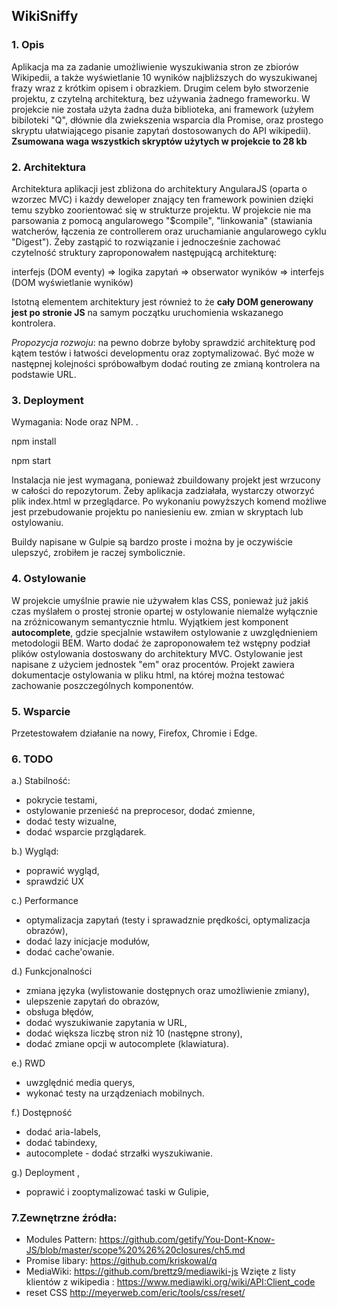## WikiSniffy 

### 1. Opis
Aplikacja ma za zadanie umożliwienie wyszukiwania stron ze zbiorów Wikipedii, 
a także wyświetlanie 10 wyników najbliższych do wyszukiwanej frazy wraz z krótkim opisem i obrazkiem.
Drugim celem było stworzenie projektu, z czytelną architekturą, bez używania żadnego frameworku. 
W projekcie nie została użyta żadna duża biblioteka, ani framework (użyłem bibiloteki "Q", 
dłównie dla zwiekszenia wsparcia dla Promise, oraz prostego skryptu ułatwiającego
pisanie zapytań dostosowanych do API wikipedii).
**Zsumowana waga wszystkich skryptów użytych w projekcie to 28 kb** 

### 2. Architektura 
Architektura aplikacji jest zbliżona do architektury AngularaJS (oparta o wzorzec MVC) 
i każdy deweloper znający ten framework powinien dzięki temu szybko zoorientować się w strukturze projektu.
W projekcie nie ma parsowania z pomocą angularowego "$compile", "linkowania" 
(stawiania watcherów, łączenia ze controllerem oraz uruchamianie angularowego cyklu "Digest").
 Żeby zastąpić to rozwiązanie i jednocześnie zachować czytelność struktury zaproponowałem 
 następującą architekturę: 

interfejs (DOM eventy) => logika zapytań => obserwator wyników => interfejs (DOM wyświetlanie wyników)

Istotną elementem architektury jest również to że **cały DOM generowany jest po stronie JS** 
na samym początku uruchomienia wskazanego kontrolera.  

_Propozycja rozwoju_: na pewno dobrze byłoby sprawdzić architekturę pod kątem testów i 
łatwości developmentu oraz zoptymalizować. Być może w następnej kolejności spróbowałbym 
dodać routing ze zmianą kontrolera na podstawie URL.

### 3. Deployment 
Wymagania: Node oraz NPM.  .

npm install
 
npm start 

Instalacja nie jest wymagana, ponieważ zbuildowany projekt jest wrzucony w całości do repozytorum. 
Żeby aplikacja zadziałała, wystarczy otworzyć plik index.html w przeglądarce. Po wykonaniu powyższych 
komend możliwe jest przebudowanie projektu  po naniesieniu ew. zmian w skryptach lub ostylowaniu.

Buildy napisane w Gulpie są bardzo proste i można by je oczywiście ulepszyć, 
zrobiłem je raczej symbolicznie. 

### 4. Ostylowanie 

W projekcie umyślnie prawie nie używałem klas CSS, ponieważ już jakiś czas myślałem 
o prostej stronie opartej w ostylowanie niemalże wyłącznie na zróżnicowanym semantycznie htmlu. 
Wyjątkiem jest komponent __autocomplete__, gdzie specjalnie wstawiłem ostylowanie z uwzględnieniem 
metodologii BEM. Warto dodać że zaproponowałem też wstępny podział plików ostylowania dostoswany 
do architektury MVC. Ostylowanie jest napisane z użyciem jednostek "em" oraz procentów. 
Projekt zawiera dokumentacje ostylowania w pliku html, na której można testować zachowanie 
poszczególnych komponentów.

### 5. Wsparcie
Przetestowałem działanie na nowy, Firefox, Chromie i Edge.  


### 6. TODO 

a.) Stabilność: 
- pokrycie testami,
- ostylowanie przenieść na preprocesor, dodać zmienne,
- dodać testy wizualne,
- dodać wsparcie przglądarek.

b.) Wygląd: 
- poprawić wygląd, 
- sprawdzić UX

c.) Performance 
- optymalizacja zapytań (testy i sprawadznie prędkości, optymalizacja obrazów),
- dodać lazy inicjacje modułów, 
- dodać cache'owanie.

d.) Funkcjonalności 
- zmiana języka (wylistowanie dostępnych oraz umożliwienie zmiany),
- ulepszenie zapytań do obrazów,
- obsługa błędów,
- dodać wyszukiwanie zapytania w URL,
- dodać większa liczbę stron niż 10 (następne strony),
- dodać zmiane opcji w autocomplete (klawiatura).

e.) RWD
- uwzględnić media querys, 
- wykonać testy na urządzeniach mobilnych.

f.) Dostępność
- dodać aria-labels,
- dodać tabindexy,
- autocomplete - dodać strzałki wyszukiwanie. 

g.) Deployment , 
- poprawić i zooptymalizować taski w Gulipie,

### 7.Zewnętrzne źródła:

- Modules Pattern:
https://github.com/getify/You-Dont-Know-JS/blob/master/scope%20%26%20closures/ch5.md
- Promise libary:
https://github.com/kriskowal/q
- MediaWiki:
https://github.com/brettz9/mediawiki-js 
Wzięte z listy klientów z wikipedia : https://www.mediawiki.org/wiki/API:Client_code
- reset CSS
http://meyerweb.com/eric/tools/css/reset/